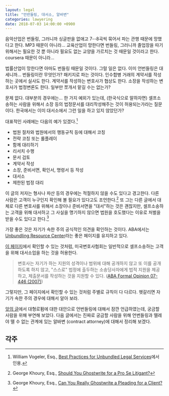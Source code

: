 ```yaml
---
layout: legal
title: "언번들링, 대서소, 알바변"
categories: lawyering
date: 2018-07-03 14:00:00 +0900
---
```


음악산업은 번들링, 그러니까 싱글판을 없애고 7--8곡씩 묶어서 파는 관행 때문에 망했다고 한다. MP3 때문이 아니라... 교육산업이 망한다면 번들링, 그러니까 졸업장을 따기 위해서는 필요한 것 뿐 아니라 필요도 없는 교양을 가르치는 것 때문일 것이라고 한다. coursera 때문이 아니라...

법률산업이 망한다면 아마도 번들링 때문일 것이다. 그럴 일은 없다. 이미 언번들링은 대세니까... 번들링이란 무엇인가? 패키지로 파는 것이다. 인수합병 거래의 계약서를 작성하는 곳에서 실사도 한다. 계약서를 작성하는 변호사가 협상도 한다. 소장을 작성하는 변호사가 법정변론도 한다. 일부만 쪼개서 맡길 수는 없는가?

문제 없다. 대부분의 경우에는... 한 가지 예외가 있는데, (한국식으로 말하자면) 셀프소송하는 사람을 위해서 소장 등의 법정문서를 대리작성해주는 것이 허용되는가라는 질문이다. 한국에서는 이미 대서소에서 그런 일을 하고 있지 않았던가? 

대표적인 사례에는 다음의 예가 있겠다.[^1]

[^1]: William Vogeler, Esq., [Best Practices for Unbundled Legal Services](https://blogs.findlaw.com/strategist/2016/12/best-practices-for-unbundled-legal-services.html)에서 인용.

- 법원 절차와 법원에서의 행동규칙 등에 대해서 코칭
- 전략 코칭 또는 롤플레이
- 함께 대리하기
- 리서치 수행
- 문서 검토
- 계약서 작성
- 소장, 준비서면, 확인서, 명령서 등 작성
- 대서소
- 제한된 법정 대리

이 글의 저자는 형사나 파산 등의 경우에는 적절하지 않을 수도 있다고 경고한다. 다른 사람은 고객이 누구인지 확인해 볼 필요가 있다고도 조언한다.[^2] 또 그는 다른 글에서 대체로 다른 변호사를 위해서 소장이나 준비서면을 "대서"하는 것은 괜찮지만, 셀프소송하는 고객을 위해 대서하고 그 사실을 명기하지 않으면 법원을 호도했다는 이유로 처벌을 받을 수도 있다고 한다.[^3]

[^2]: George Khoury, Esq., [Should You Ghostwrite for a Pro Se Litigant?](https://blogs.findlaw.com/strategist/2018/06/should-you-ghostwrite-for-a-pro-se-litigant.html)

[^3]: George Khoury, Esq., [Can You Really Ghostwrite a Pleading for a Client?](https://blogs.findlaw.com/strategist/2017/09/can-you-really-ghostwrite-a-pleading-for-a-client.html)

가장 좋은 것은 자기가 속한 주의 공식적인 의견을 확인하는 것이다. ABA에서는 [Unbundling Resource Center](https://www.americanbar.org/groups/delivery_legal_services/resources.html)라는 좋은 페이지를 유지하고 있다.

[이 페이지](https://www.americanbar.org/groups/delivery_legal_services/resources/pro_se_unbundling_resource_center/ethics_opinions.html)에서 확인할 수 있는 것처럼, 미국변호사협회는 일반적으로 셀프소송하는 고객을 위해 대서소업을 하는 것을 허용한다.

> 변호사는 자기가 하는 지원의 성격이나 범위에 대해 공개하지 않고 또 이를 공개하도록 하지 않고, "스스로" 법정에 출두하는 소송당사자에게 법적 지원을 제공하고, 제출문서를 작성하는 것을 지원할 수 있다. ([ABA Formal Opinion 07-446 (2007)](https://www.americanbar.org/content/dam/aba/administrative/delivery_legal_services/ls_del_aba_07_446_2007.pdf))

그렇지만, 그 페이지에서 확인할 수 있는 것처럼 주별로 규칙이 다 다르다. 헷갈리면 자기가 속한 주의 경우에 대해서 알아 보라.

[앞의 글](/blog/2018/07/future-of-biglaw.html)에서 대형로펌에 대한 대안으로 언번들링에 대해서 잠깐 언급하였는데, 궁금할 사람을 위해 부연해 보았다. 다음 글에서는 진짜로 궁금할 사람을 위해 언번들링과 뗄레야 뗄 수 없는 관계에 있는 알바변 (contract attorney)에 대해서 정리해 보겠다.

## 각주

